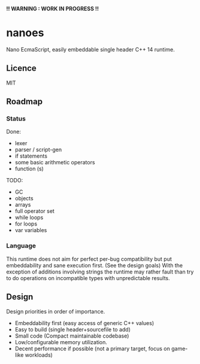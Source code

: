 __!! WARNING : WORK IN PROGRESS !!__

# nanoes
Nano EcmaScript, easily embeddable single header C++ 14 runtime.

## Licence
MIT

## Roadmap

### Status

Done:
+ lexer
+ parser / script-gen
+ if statements
+ some basic arithmetic operators
+ function (s)

TODO:
+ GC
+ objects
+ arrays
+ full operator set
+ while loops
+ for loops
+ var variables

### Language

This runtime does not aim for perfect per-bug compatibility but put embeddability and sane execution first. (See the design goals)
With the exception of additions involving strings the runtime may rather fault than try to do operations on incompatible types with unpredictable results.


## Design

Design priorities in order of importance.
- Embeddability first (easy access of generic C++ values)
- Easy to build (single header+sourcefile to add)
- Small code (Compact maintainable codebase)
- Low/configurable memory utilization.
- Decent performance if possible (not a primary target, focus on game-like workloads)
